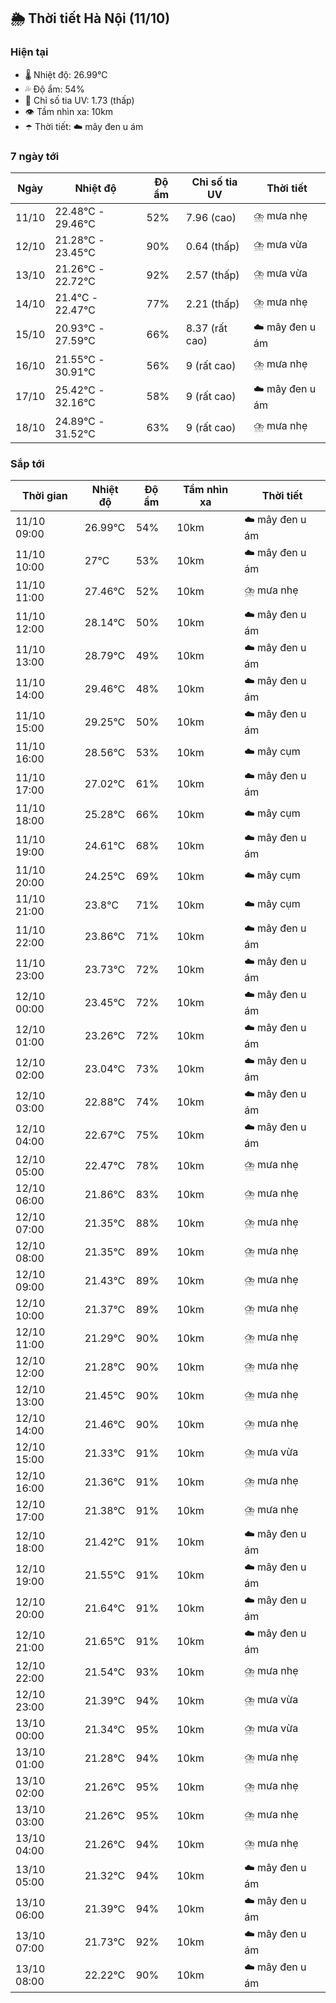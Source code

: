 ## 🌦️ Thời tiết Hà Nội (11/10)

### Hiện tại

- 🌡️ Nhiệt độ: 26.99℃
- 💦 Độ ẩm: 54%
- 🌟 Chỉ số tia UV: 1.73 (thấp)
- 👁️ Tầm nhìn xa: 10km
- ☂️ Thời tiết: ☁️ mây đen u ám

### 7 ngày tới

| Ngày | Nhiệt độ | Độ ẩm | Chỉ số tia UV | Thời tiết |
| --- | --- | --- | --- | --- |
| 11/10 | 22.48℃ - 29.46℃ | 52% | 7.96 (cao) | ⛈️ mưa nhẹ |
| 12/10 | 21.28℃ - 23.45℃ | 90% | 0.64 (thấp) | ⛈️ mưa vừa |
| 13/10 | 21.26℃ - 22.72℃ | 92% | 2.57 (thấp) | ⛈️ mưa vừa |
| 14/10 | 21.4℃ - 22.47℃ | 77% | 2.21 (thấp) | ⛈️ mưa nhẹ |
| 15/10 | 20.93℃ - 27.59℃ | 66% | 8.37 (rất cao) | ☁️ mây đen u ám |
| 16/10 | 21.55℃ - 30.91℃ | 56% | 9 (rất cao) | ⛈️ mưa nhẹ |
| 17/10 | 25.42℃ - 32.16℃ | 58% | 9 (rất cao) | ☁️ mây đen u ám |
| 18/10 | 24.89℃ - 31.52℃ | 63% | 9 (rất cao) | ⛈️ mưa nhẹ |

### Sắp tới

| Thời gian | Nhiệt độ | Độ ẩm | Tầm nhìn xa | Thời tiết |
| --- | --- | --- | --- | --- |
| 11/10 09:00 | 26.99℃ | 54% | 10km | ☁️ mây đen u ám |
| 11/10 10:00 | 27℃ | 53% | 10km | ☁️ mây đen u ám |
| 11/10 11:00 | 27.46℃ | 52% | 10km | ⛈️ mưa nhẹ |
| 11/10 12:00 | 28.14℃ | 50% | 10km | ☁️ mây đen u ám |
| 11/10 13:00 | 28.79℃ | 49% | 10km | ☁️ mây đen u ám |
| 11/10 14:00 | 29.46℃ | 48% | 10km | ☁️ mây đen u ám |
| 11/10 15:00 | 29.25℃ | 50% | 10km | ☁️ mây đen u ám |
| 11/10 16:00 | 28.56℃ | 53% | 10km | ☁️ mây cụm |
| 11/10 17:00 | 27.02℃ | 61% | 10km | ☁️ mây đen u ám |
| 11/10 18:00 | 25.28℃ | 66% | 10km | ☁️ mây cụm |
| 11/10 19:00 | 24.61℃ | 68% | 10km | ☁️ mây đen u ám |
| 11/10 20:00 | 24.25℃ | 69% | 10km | ☁️ mây cụm |
| 11/10 21:00 | 23.8℃ | 71% | 10km | ☁️ mây cụm |
| 11/10 22:00 | 23.86℃ | 71% | 10km | ☁️ mây đen u ám |
| 11/10 23:00 | 23.73℃ | 72% | 10km | ☁️ mây đen u ám |
| 12/10 00:00 | 23.45℃ | 72% | 10km | ☁️ mây đen u ám |
| 12/10 01:00 | 23.26℃ | 72% | 10km | ☁️ mây đen u ám |
| 12/10 02:00 | 23.04℃ | 73% | 10km | ☁️ mây đen u ám |
| 12/10 03:00 | 22.88℃ | 74% | 10km | ☁️ mây đen u ám |
| 12/10 04:00 | 22.67℃ | 75% | 10km | ☁️ mây đen u ám |
| 12/10 05:00 | 22.47℃ | 78% | 10km | ⛈️ mưa nhẹ |
| 12/10 06:00 | 21.86℃ | 83% | 10km | ⛈️ mưa nhẹ |
| 12/10 07:00 | 21.35℃ | 88% | 10km | ⛈️ mưa nhẹ |
| 12/10 08:00 | 21.35℃ | 89% | 10km | ⛈️ mưa nhẹ |
| 12/10 09:00 | 21.43℃ | 89% | 10km | ⛈️ mưa nhẹ |
| 12/10 10:00 | 21.37℃ | 89% | 10km | ⛈️ mưa nhẹ |
| 12/10 11:00 | 21.29℃ | 90% | 10km | ⛈️ mưa nhẹ |
| 12/10 12:00 | 21.28℃ | 90% | 10km | ⛈️ mưa nhẹ |
| 12/10 13:00 | 21.45℃ | 90% | 10km | ⛈️ mưa nhẹ |
| 12/10 14:00 | 21.46℃ | 90% | 10km | ⛈️ mưa nhẹ |
| 12/10 15:00 | 21.33℃ | 91% | 10km | ⛈️ mưa vừa |
| 12/10 16:00 | 21.36℃ | 91% | 10km | ⛈️ mưa nhẹ |
| 12/10 17:00 | 21.38℃ | 91% | 10km | ⛈️ mưa nhẹ |
| 12/10 18:00 | 21.42℃ | 91% | 10km | ☁️ mây đen u ám |
| 12/10 19:00 | 21.55℃ | 91% | 10km | ☁️ mây đen u ám |
| 12/10 20:00 | 21.64℃ | 91% | 10km | ☁️ mây đen u ám |
| 12/10 21:00 | 21.65℃ | 91% | 10km | ☁️ mây đen u ám |
| 12/10 22:00 | 21.54℃ | 93% | 10km | ⛈️ mưa nhẹ |
| 12/10 23:00 | 21.39℃ | 94% | 10km | ⛈️ mưa vừa |
| 13/10 00:00 | 21.34℃ | 95% | 10km | ⛈️ mưa vừa |
| 13/10 01:00 | 21.28℃ | 94% | 10km | ⛈️ mưa nhẹ |
| 13/10 02:00 | 21.26℃ | 95% | 10km | ⛈️ mưa nhẹ |
| 13/10 03:00 | 21.26℃ | 95% | 10km | ⛈️ mưa nhẹ |
| 13/10 04:00 | 21.26℃ | 94% | 10km | ⛈️ mưa nhẹ |
| 13/10 05:00 | 21.32℃ | 94% | 10km | ☁️ mây đen u ám |
| 13/10 06:00 | 21.39℃ | 94% | 10km | ☁️ mây đen u ám |
| 13/10 07:00 | 21.73℃ | 92% | 10km | ☁️ mây đen u ám |
| 13/10 08:00 | 22.22℃ | 90% | 10km | ☁️ mây đen u ám |
